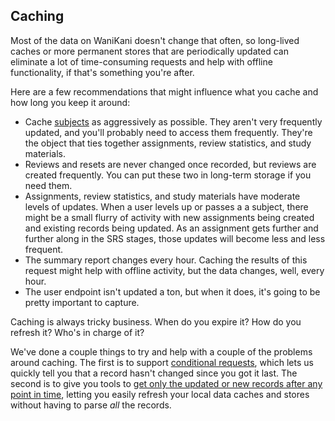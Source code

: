 ## Caching

Most of the data on WaniKani doesn't change that often, so long-lived caches or more permanent stores that are periodically updated can eliminate a lot of time-consuming requests and help with offline functionality, if that's something you're after.

Here are a few recommendations that might influence what you cache and how long you keep it around:

* Cache [subjects](#subjects) as aggressively as possible. They aren't very frequently updated, and you'll probably need to access them frequently. They're the object that ties together assignments, review statistics, and study materials.
* Reviews and resets are never changed once recorded, but reviews are created frequently. You can put these two in long-term storage if you need them.
* Assignments, review statistics, and study materials have moderate levels of updates. When a user levels up or passes a a subject, there might be a small flurry of activity with new assignments being created and existing records being updated. As an assignment gets further and further along in the SRS stages, those updates will become less and less frequent.
* The summary report changes every hour. Caching the results of this request might help with offline activity, but the data changes, well, every hour.
* The user endpoint isn't updated a ton, but when it does, it's going to be pretty important to capture.

Caching is always tricky business. When do you expire it? How do you refresh it? Who's in charge of it?

We've done a couple things to try and help with a couple of the problems around caching. The first is to support [conditional requests](#conditional-requests), which lets us quickly tell you that a record hasn't changed since you got it last. The second is to give you tools to [get only the updated or new records after any point in time](#leveraging-the-updated_after-filter), letting you easily refresh your local data caches and stores without having to parse _all_ the records.
